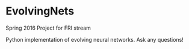 # EvolvingNets
Spring 2016 Project for FRI stream

Python implementation of evolving neural networks. Ask any questions!
